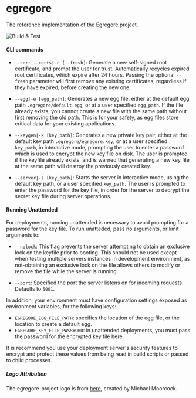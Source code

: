 # egregore

The reference implementation of the Egregore project.

![Build & Test](https://github.com/egregore-project/egregore/workflows/Build%20&%20Test/badge.svg)


#### CLI commands

- `--cert|--certs|-c [--fresh]`: Generate a new self-signed root certificate, and prompt the user for trust. Automatically recycles expired root certificates, which expire after 24 hours. Passing the optional `--fresh` parameter will first remove any existing certificates, regardless if they have expired, before creating the new one.

- `--egg|-e [egg_path]`: Generates a new egg file, either at the default egg path `.egregore/default.egg`, or at a user specified `egg_path`. If the file already exists, you cannot create a new file with the same path without first removing the old path. This is for your safety, as egg files store critical data for your existing applications.

- `--keygen|-k [key_path]`: Generates a new private key pair, either at the default key path `.egregore/egregore.key`, or at a user specified `key_path`, in interactive mode, prompting the user to enter a password which is used to encrypt the new key file on disk. The user is prompted if the keyfile already exists, and is warned that generating a new key file at the same path will destroy the previously created key.

- `--server|-s [key_path]`: Starts the server in interactive mode, using the default key path, or a user specified `key_path`. The user is prompted to enter the password for the key file, in order for the server to decrypt the secret key file during server operations.

#### Running Unattended

For deployments, running unattended is necessary to avoid prompting for a password for the key file. To run unatteded, pass no arguments, or limit arguments to:

- `--nolock`: This flag prevents the server attempting to obtain an exclusive lock on the keyfile prior to booting. This should not be used except when testing multiple servers instances in development environment, as not-obtaining an exclusive lock on the file allows others to modify or remove the file while the server is running.

- `--port`: Specified the port the server listens on for incoming requests. Defaults to `5001`.

In addition, your environment must have configuration settings exposed as environment variables, for the following keys:

- `EGREGORE_EGG_FILE_PATH`: specifies the location of the egg file, or the location to create a default egg.
- `EGREGORE_KEY_FILE_PASSWORD`: in unattended deployments, you must pass the password for the encrypted key file here.

It is recommend you use your deployment server's security features to encrypt and protect these values from being read in build scripts or passed to child processes.

##### Logo Attribution

The egregore-project logo is from [here](https://en.wikipedia.org/wiki/Symbol_of_Chaos), created by Michael Moorcock.
